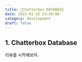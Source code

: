 ```yaml
---
title: 🐝Chatterbox DATABASE
date: 2021-01-15 23:50:00
category: development
draft: false
---
```


## 1. Chatterbox Database

리뷰를 시작해보자.
